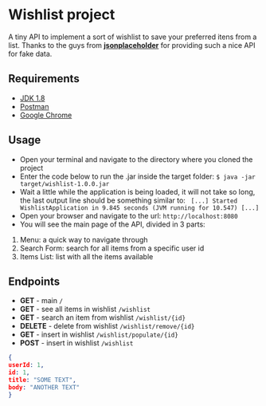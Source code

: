 # Wishlist project
A tiny API to implement a sort of wishlist to save your preferred itens from a list.
Thanks to the guys from [**jsonplaceholder**](https://jsonplaceholder.typicode.com/) for providing such a nice API for fake data.

## Requirements
- [JDK 1.8](http://www.oracle.com/technetwork/java/javase/downloads/jdk8-downloads-2133151.html)
- [Postman](https://www.getpostman.com/)
- [Google Chrome](https://www.google.com/chrome/browser/desktop/index.html)

## Usage
- Open your terminal and navigate to the directory where you cloned the project
- Enter the code below to run the .jar inside the target folder:
`$ java -jar target/wishlist-1.0.0.jar`
- Wait a little while the application is being loaded, it will not take so long, the last output line should be something similar to:
` [...] Started WishlistApplication in 9.845 seconds (JVM running for 10.547) [...]`
- Open your browser and navigate to the url:
`http://localhost:8080`
- You will see the main page of the API, divided in 3 parts:
1) Menu: a quick way to navigate through
2) Search Form: search for all items from a specific user id
3) Items List: list with all the items available

## Endpoints
* **GET** - main
`/`
* **GET** - see all items in wishlist
`/wishlist`
* **GET** - search an item from wishlist
`/wishlist/{id}`
* **DELETE** - delete from wishlist
`/wishlist/remove/{id}`
* **GET** - insert in wishlist
`/wishlist/populate/{id}`
* **POST** - insert in wishlist
`/wishlist`
```json
{ 
userId: 1, 
id: 1, 
title: "SOME TEXT", 
body: "ANOTHER TEXT"
}
```